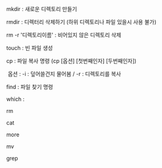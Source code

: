mkdir : 새로운 디렉토리 만들기

rmdir : 디렉터리 삭제하기 (하위 디렉토리나 파일 있을시 사용 불가)

rm -r '디렉토리이름' : 비어있지 않은 디렉토리 삭제

touch : 빈 파일 생성

cp : 파일 복사 명령 (cp [옵션] [첫번째인자] [두번째인자])

​		옵션 : -i : 덮어쓸건지 물어봄 / -r : 디렉토리를 복사

find : 파일 찾기 명령

which : 

rm

cat

more

mv

grep